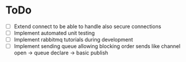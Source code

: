 # ToDo

- [ ] Extend connect to be able to handle also secure connections
- [ ] Implement automated unit testing
- [ ] Implement rabbitmq tutorials during development
- [ ] Implement sending queue allowing blocking order sends like channel open -> queue declare -> basic publish
